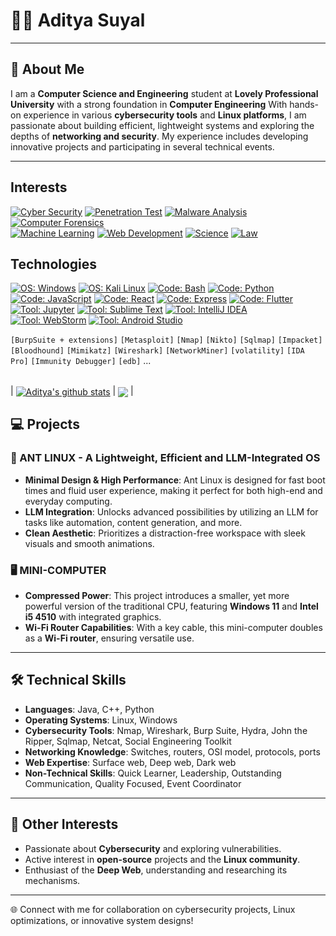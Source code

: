 # 👨‍💻 Aditya Suyal



---

## 🌟 About Me

I am a **Computer Science and Engineering** student at **Lovely Professional University** with a strong foundation in **Computer Engineering**  With hands-on experience in various **cybersecurity tools** and **Linux platforms**, I am passionate about building efficient, lightweight systems and exploring the depths of **networking and security**. My experience includes developing innovative projects and participating in several technical events.

---
</div>


## Interests
[![ Cyber Security     ](https://img.shields.io/badge/Cyber%20Security-informational?style=for-the-badge&color=424242)]()
[![ Penetration Test   ](https://img.shields.io/badge/Penetration%20Test-informational?style=for-the-badge&color=bebebe)]()
[![ Malware Analysis   ](https://img.shields.io/badge/Malware%20Analysis-informational?style=for-the-badge&color=bebebe)]()
[![ Computer Forensics ](https://img.shields.io/badge/Computer%20Forensics-informational?style=for-the-badge&color=bebebe)]()
<br>
[![ Machine Learning   ](https://img.shields.io/badge/Machine%20Learning-informational?style=for-the-badge&color=424242)]()
[![ Web Development    ](https://img.shields.io/badge/Web%20Development-informational?style=for-the-badge&color=424242)]()
[![ Science            ](https://img.shields.io/badge/Science-informational?style=for-the-badge&color=424242)]()
[![ Law                ](https://img.shields.io/badge/Law-informational?style=for-the-badge&color=424242)]()


## Technologies
[![ OS: Windows          ](https://img.shields.io/static/v1?style=for-the-badge&logoColor=white&labelColor=424242&color=bebebe&label=OS&message=Windows&logo=windows)]()
[![ OS: Kali Linux       ](https://img.shields.io/static/v1?style=for-the-badge&logoColor=white&labelColor=424242&color=bebebe&label=OS&message=Kali%20Linux&logo=kalilinux)]()
[![ Code: Bash           ](https://img.shields.io/static/v1?style=for-the-badge&logoColor=white&labelColor=424242&color=bebebe&label=Code&message=Bash&logo=gnubash)]()
[![ Code: Python         ](https://img.shields.io/static/v1?style=for-the-badge&logoColor=white&labelColor=424242&color=bebebe&label=Code&message=Python&logo=python)]()
[![ Code: JavaScript     ](https://img.shields.io/static/v1?style=for-the-badge&logoColor=white&labelColor=424242&color=bebebe&label=Code&message=JavaScript&logo=javascript)]()
[![ Code: React          ](https://img.shields.io/static/v1?style=for-the-badge&logoColor=white&labelColor=424242&color=bebebe&label=Code&message=React&logo=react)]()
[![ Code: Express        ](https://img.shields.io/static/v1?style=for-the-badge&logoColor=white&labelColor=424242&color=bebebe&label=Code&message=Express&logo=express)]()
[![ Code: Flutter        ](https://img.shields.io/static/v1?style=for-the-badge&logoColor=white&labelColor=424242&color=bebebe&label=Code&message=Flutter&logo=flutter)]()
[![ Tool: Jupyter        ](https://img.shields.io/static/v1?style=for-the-badge&logoColor=white&labelColor=424242&color=bebebe&label=Tools&message=Jupyter%20Notebook&logo=jupyter)]()
[![ Tool: Sublime Text   ](https://img.shields.io/static/v1?style=for-the-badge&logoColor=white&labelColor=424242&color=bebebe&label=Tools&message=Sublime%20Text&logo=sublimetext)]()
[![ Tool: IntelliJ IDEA  ](https://img.shields.io/static/v1?style=for-the-badge&logoColor=white&labelColor=424242&color=bebebe&label=Tools&message=IntelliJ%20IDEA&logo=intellijidea)]()
[![ Tool: WebStorm       ](https://img.shields.io/static/v1?style=for-the-badge&logoColor=white&labelColor=424242&color=bebebe&label=Tools&message=WebStorm&logo=webstorm)]()
[![ Tool: Android Studio ](https://img.shields.io/static/v1?style=for-the-badge&logoColor=white&labelColor=424242&color=bebebe&label=Tools&message=Android%20Studio&logo=androidstudio)]()
<br><p></p>

`[BurpSuite + extensions]` `[Metasploit]` `[Nmap]` `[Nikto]` `[Sqlmap]` `[Impacket]` `[Bloodhound]` `[Mimikatz]` `[Wireshark]` `[NetworkMiner]` `[volatility]` `[IDA Pro]` `[Immunity Debugger]` `[edb]` ...

<br>

<div align=center>
</div>
| <a href="https://github.com/Adityaa007/github-readme-stats"><img align="center" src="https://github-readme-stats.vercel.app/api?username=Adityaa007&show_icons=true&include_all_commits=true&theme=buefy&hide_border=true" alt="Aditya's github stats" /></a> | <a href="https://github.com/Adityaa007/github-readme-stats"><img align="center" src="https://github-readme-stats.vercel.app/api/top-langs/?username=Adityaa007&layout=compact&theme=buefy&hide_border=true" /></a> |

<div align=center>
	
</div>

## 💻 Projects

### 🐜 ANT LINUX - A Lightweight, Efficient and LLM-Integrated OS
- **Minimal Design & High Performance**: Ant Linux is designed for fast boot times and fluid user experience, making it perfect for both high-end and everyday computing.
- **LLM Integration**: Unlocks advanced possibilities by utilizing an LLM for tasks like automation, content generation, and more.
- **Clean Aesthetic**: Prioritizes a distraction-free workspace with sleek visuals and smooth animations.

### 🖥️ MINI-COMPUTER
- **Compressed Power**: This project introduces a smaller, yet more powerful version of the traditional CPU, featuring **Windows 11** and **Intel i5 4510** with integrated graphics.
- **Wi-Fi Router Capabilities**: With a key cable, this mini-computer doubles as a **Wi-Fi router**, ensuring versatile use.

---

## 🛠️ Technical Skills

- **Languages**: Java, C++, Python
- **Operating Systems**: Linux, Windows
- **Cybersecurity Tools**: Nmap, Wireshark, Burp Suite, Hydra, John the Ripper, Sqlmap, Netcat, Social Engineering Toolkit
- **Networking Knowledge**: Switches, routers, OSI model, protocols, ports
- **Web Expertise**: Surface web, Deep web, Dark web
- **Non-Technical Skills**: Quick Learner, Leadership, Outstanding Communication, Quality Focused, Event Coordinator


---

## 🚀 Other Interests

- Passionate about **Cybersecurity** and exploring vulnerabilities.
- Active interest in **open-source** projects and the **Linux community**.
- Enthusiast of the **Deep Web**, understanding and researching its mechanisms.

---

🌐 Connect with me for collaboration on cybersecurity projects, Linux optimizations, or innovative system designs! 

